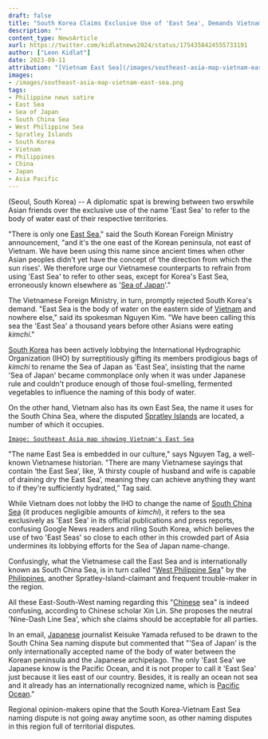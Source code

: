 ```yaml
---
draft: false
title: "South Korea Claims Exclusive Use of 'East Sea', Demands Vietnam Drop Name for Its Own East Sea"
description: ""
content_type: NewsArticle
xurl: https://twitter.com/kidlatnews2024/status/1754358424555733191
author: ["Leon Kidlat"]
date: 2023-09-11
attribution: "[Vietnam East Sea](/images/southeast-asia-map-vietnam-east-sea.png) graphic from [Wikimedia](https://commons.wikimedia.org/wiki/File:Southeast_Asia_Political_Map_World_Factbook_2020.png). Public Domain."
images:
- /images/southeast-asia-map-vietnam-east-sea.png
tags:
- Philippine news satire
- East Sea
- Sea of Japan
- South China Sea
- West Philippine Sea
- Spratley Islands
- South Korea
- Vietnam
- Philippines
- China
- Japan
- Asia Pacific
---
```

(Seoul, South Korea) -- A diplomatic spat is brewing between two erswhile Asian friends over the exclusive use of the name 'East Sea' to refer to the body of water east of their respective territories.

"There is only one [East Sea](/tags/east-sea/)," said the South Korean Foreign Ministry announcement, "and it's the one east of the Korean peninsula, not east of Vietnam. We have been using this name since ancient times when other Asian peoples didn't yet have the concept of ‘the direction from which the sun rises'. We therefore urge our Vietnamese counterparts to refrain from using 'East Sea' to refer to other seas, except for Korea's East Sea, erroneously known elsewhere as '[Sea of Japan](/tags/sea-of-japan/)'."

The Vietnamese Foreign Ministry, in turn, promptly rejected South Korea's demand. "East Sea is the body of water on the eastern side of [Vietnam](/tags/vietnam/) and nowhere else," said its spokesman Nguyen Kim. "We have been calling this sea the 'East Sea' a thousand years before other Asians were eating *kimchi*."

[South Korea](/tags/south-korea/) has been actively lobbying the International Hydrographic Organization (IHO) by surreptitiously gifting its members prodigious bags of *kimchi* to rename the Sea of Japan as 'East Sea', insisting that the name 'Sea of Japan' became commonplace only when it was under Japanese rule and couldn't produce enough of those foul-smelling, fermented vegetables to influence the naming of this body of water.


On the other hand, Vietnam also has its own East Sea, the name it uses for the South China Sea, where the disputed [Spratley Islands](/tags/spratley-islands) are located, a number of which it occupies. 

[`Image: Southeast Asia map showing Vietnam's East Sea`](/images/southeast-asia-map-vietnam-east-sea.png)

"The name East Sea is embedded in our culture," says Nguyen Tag, a well-known Vietnamese historian. "There are many Vietnamese sayings that contain ‘the East Sea’, like, ‘A thirsty couple of husband and wife is capable of draining dry the East Sea’, meaning they can achieve anything they want to if they're sufficiently hydrated,” Tag said.

While Vietnam does not lobby the IHO to change the name of [South China Sea](/tags/south-china-sea/) (it produces negligible amounts of *kimchi*), it refers to the sea exclusively as 'East Sea' in its official publications and press reports, confusing Google News readers and riling South Korea, which believes the use of two 'East Seas' so close to each other in this crowded part of Asia undermines its lobbying efforts for the Sea of Japan name-change.

Confusingly, what the Vietnamese call the East Sea and is internationally known as South China Sea, is in turn called "[West Philippine Sea](/tags/west-philippine-sea/)" by the [Philippines](/tags/philippines/), another Spratley-Island-claimant and frequent trouble-maker in the region.

All these East-South-West naming regarding this "[Chinese](/tags/china/) sea" is indeed confusing, according to Chinese scholar Xin Lin. She proposes the neutral 'Nine-Dash Line Sea', which she claims should be acceptable for all parties.

In an email, [Japanese](/tags/japan/) journalist Keisuke Yamada refused to be drawn to the South China Sea naming dispute but commented that "'Sea of Japan' is the only internationally accepted name of the body of water between the Korean peninsula and the Japanese archipelago. The only 'East Sea' we Japanese know is the Pacific Ocean, and it is not proper to call it 'East Sea' just because it lies east of our country. Besides, it is really an ocean not sea and it already has an internationally recognized name, which is [Pacific Ocean](/tags/asia-pacific/)."

Regional opinion-makers opine that the South Korea-Vietnam East Sea naming dispute is not going away anytime soon, as other naming disputes in this region full of territorial disputes.